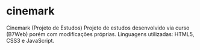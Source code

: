 # cinemark
Cinemark (Projeto de Estudos)
Projeto de estudos desenvolvido via curso (B7Web) porém com modificações próprias. Linguagens utilizadas: HTML5, CSS3 e JavaScript.
